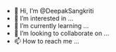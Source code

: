 - 👋 Hi, I’m @DeepakSangkriti
- 👀 I’m interested in ...
- 🌱 I’m currently learning ...
- 💞️ I’m looking to collaborate on ...
- 📫 How to reach me ...

<!---
DeepakSangkriti/DeepakSangkriti is a ✨ special ✨ repository because its `README.md` (this file) appears on your GitHub profile.
You can click the Preview link to take a look at your changes.
--->
